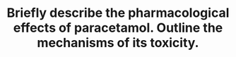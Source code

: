 ---
title: "Briefly describe the pharmacological effects of paracetamol. Outline the mechanisms of its toxicity."
entityType: SAQ
exam: PEX
college: ANZCA
year: 2000
sitting: A
question: 10
passRate: 70
EC_extraCredit:
- "The better answers were structured into sections on kinetics, dynamics, and toxicity."
EC_errorsCommon:
- "This was a pharmacology question, not a question about the physiology and biochemistry of pain."
- "Nevertheless, many candidates gave unnecessarily elaborate details of arachidonic acid metabolism and cyclooxygenase inhibition."
- "Although these answers were not penalised for this additional information, many easy marks were lost because basic pharmacological details such as onset and offset of action, and dosage were not included."
- "Many candidates mentioned that paracetamol has a mild antiinflammatory action, yet then wrote extensively about peripheral inhibition of prostaglandin."
- "Explanations of paracetamol toxicity were generally good."
- "Some candidates incorrectly attributed the renal toxicity of paracetamol to the same mechanism to that associated with NSAIDs."
---